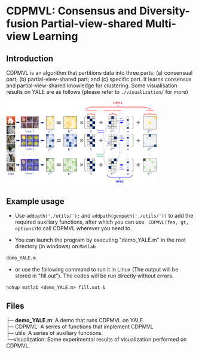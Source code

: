 # CDPMVL: Consensus and Diversity-fusion Partial-view-shared Multi-view Learning

## Introduction

CDPMVL is an algorithm that partitions data into three parts: (a) consensual part; (b) partial-view-shared part; and (c) specific part. It learns consensus and partial-view-shared knowledge for clustering. Some visualisation results on YALE are as follows (please refer to ```./visualization/``` for more)

<img src= './CDPMVL.png' width='80%'/>

## Example usage

- Use ```addpath('./utils/');``` and ```addpath(genpath('./utils/'))``` to add the required auxiliary functions, after which you can use ``` CDPMVL(fea, gt, options)```to call CDPMVL wherever you need to.

- You can launch the program by executing "demo_YALE.m" in the root directory (in windows) on ```Matlab```

```python
demo_YALE.m
```

- or use the following command to run it in Linux (The output will be stored in "fill.out"). The codes will be run directly without errors.

```Cpython
nohup matlab <demo_YALE.m> fill.out &
```

## Files

├─ **demo_YALE.m**: A demo that runs CDPMVL on YALE.  
├─ CDPMVL: A series of functions that implement CDPMVL  
├─ utils: A series of auxiliary functions.   
└─visualization: Some experimental results of visualization performed on CDPMVL.  